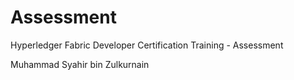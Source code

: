 # Assessment
 Hyperledger Fabric Developer Certification Training - Assessment
 
 Muhammad Syahir bin Zulkurnain
